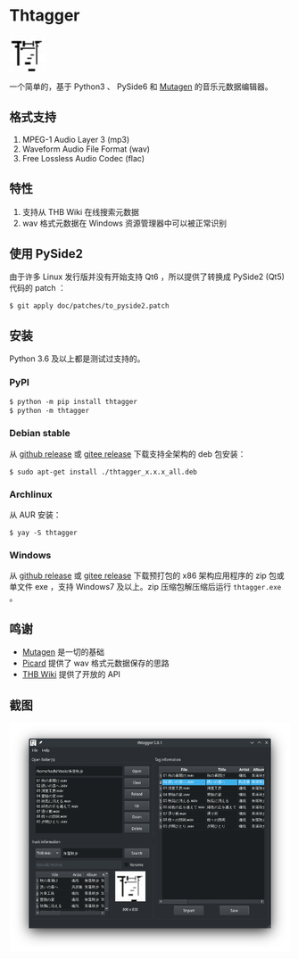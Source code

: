 # Thtagger

<img src="img/thtagger.png" height="64" width="64" alt="图标">

一个简单的，基于 Python3 、 PySide6 和 [Mutagen](https://github.com/quodlibet/mutagen) 的音乐元数据编辑器。

## 格式支持

1. MPEG-1 Audio Layer 3 (mp3)
2. Waveform Audio File Format (wav)
3. Free Lossless Audio Codec (flac)

## 特性

1. 支持从 THB Wiki 在线搜索元数据
2. wav 格式元数据在 Windows 资源管理器中可以被正常识别

## 使用 PySide2

由于许多 Linux 发行版并没有开始支持 Qt6 ，所以提供了转换成 PySide2 (Qt5) 代码的 patch ：

```shell
$ git apply doc/patches/to_pyside2.patch
```

## 安装

Python 3.6 及以上都是测试过支持的。

### PyPI

```shell
$ python -m pip install thtagger
$ python -m thtagger
```

### Debian stable

从 [github release](https://github.com/weilinfox/haku-thtagger/releases) 或 [gitee release](https://gitee.com/weilinfox/haku-thtagger/releases) 下载支持全架构的 deb 包安装：

```shell
$ sudo apt-get install ./thtagger_x.x.x_all.deb
```

### Archlinux

从 AUR 安装：

```shell
$ yay -S thtagger
```

### Windows

从 [github release](https://github.com/weilinfox/haku-thtagger/releases) 或 [gitee release](https://gitee.com/weilinfox/haku-thtagger/releases) 下载预打包的 x86 架构应用程序的 zip 包或单文件 exe ，支持 Windows7 及以上。zip 压缩包解压缩后运行 ``thtagger.exe`` 。

## 鸣谢

+ [Mutagen](https://github.com/quodlibet/mutagen) 是一切的基础
+ [Picard](https://github.com/metabrainz/picard) 提供了 wav 格式元数据保存的思路
+ [THB Wiki](https://thwiki.cc/) 提供了开放的 API

## 截图

![主界面](doc/screenshot/Screenshot_0.png)
